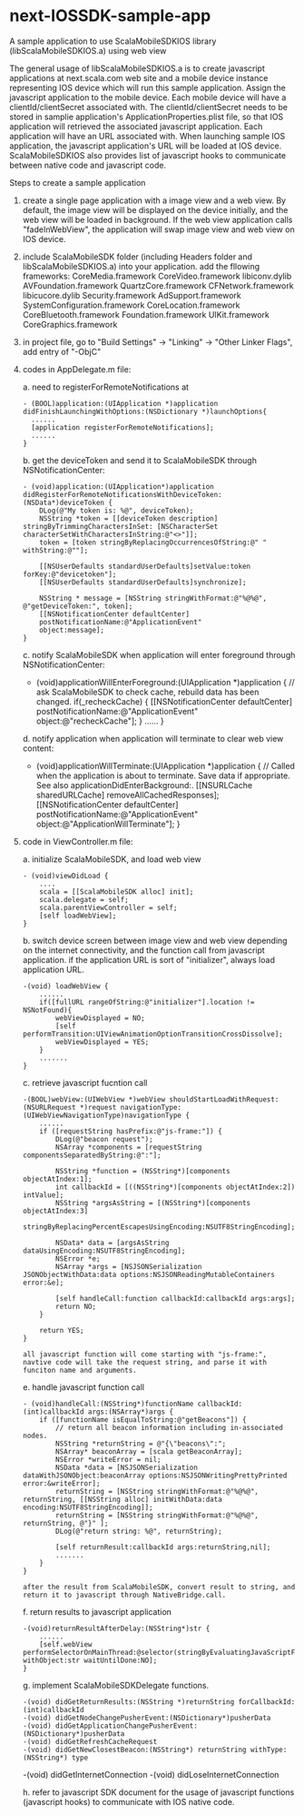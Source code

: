 # next-IOSSDK-sample-app
A sample application to use ScalaMobileSDKIOS library (libScalaMobileSDKIOS.a) using web view

The general usage of libScalaMobileSDKIOS.a is to create javascript applications at next.scala.com web site and a mobile device instance representing IOS device which will run this sample application. Assign the javascript application to the mobile device. Each mobile device will have a clientId/clientSecret associated with. The clientId/clientSecret needs to be stored in samplie application's ApplicationProperties.plist file, so that IOS application will retrieved the associated javascript application. Each application will have an URL associated with. When launching sample IOS application, the javascript application's URL will be loaded at IOS device. ScalaMobileSDKIOS also provides list of javascript hooks to communicate between native code and javascript code.

Steps to create a sample application

1.  create a single page application with a image view and a web view. By default, the image view will be displayed on the device initially, and the web view will be loaded in background. If the web view application calls "fadeInWebView", the application will swap image view and web view on IOS device.

2.  include ScalaMobileSDK folder (including Headers folder and libScalaMobileSDKIOS.a) into your application. add the fllowing frameworks:
	CoreMedia.framework
	CoreVideo.framework
	libiconv.dylib
	AVFoundation.framework
	QuartzCore.framework
	CFNetwork.framework
	libicucore.dylib
	Security.framework
	AdSupport.framework
	SystemConfiguration.framework
	CoreLocation.framework
	CoreBluetooth.framework
	Foundation.framework
	UIKit.framework
	CoreGraphics.framework

3.  in project file, go to "Build Settings" -> "Linking" -> "Other Linker Flags", add entry of "-ObjC"

4.  codes in AppDelegate.m file:

    a.  need to registerForRemoteNotifications at 
    
        - (BOOL)application:(UIApplication *)application didFinishLaunchingWithOptions:(NSDictionary *)launchOptions{
          ......
          [application registerForRemoteNotifications];
          ......
        }
    
    b.  get the deviceToken and send it to ScalaMobileSDK through NSNotificationCenter:
    
    	- (void)application:(UIApplication*)application didRegisterForRemoteNotificationsWithDeviceToken:(NSData*)deviceToken {
    	    DLog(@"My token is: %@", deviceToken);
    	    NSString *token = [[deviceToken description] stringByTrimmingCharactersInSet: [NSCharacterSet characterSetWithCharactersInString:@"<>"]];
    	    token = [token stringByReplacingOccurrencesOfString:@" " withString:@""];
    
    	    [[NSUserDefaults standardUserDefaults]setValue:token forKey:@"devicetoken"];
    	    [[NSUserDefaults standardUserDefaults]synchronize];
    
    	    NSString * message = [NSString stringWithFormat:@"%@%@", @"getDeviceToken:", token];
    	    [[NSNotificationCenter defaultCenter]
     		postNotificationName:@"ApplicationEvent"
     		object:message];
	    }
	    
    c.	notify ScalaMobileSDK when application will enter foreground through NSNotificationCenter:
    
	- (void)applicationWillEnterForeground:(UIApplication *)application {
    	    // ask ScalaMobileSDK to check cache, rebuild data has been changed.
    	    if(_recheckCache) {
        	[[NSNotificationCenter defaultCenter]
         	    postNotificationName:@"ApplicationEvent"
         	    object:@"recheckCache"];
    	    }
    		......
	}
		
    d.	notify application when application will terminate to clear web view content:
    
	- (void)applicationWillTerminate:(UIApplication *)application {
    	    // Called when the application is about to terminate. Save data if appropriate. See also applicationDidEnterBackground:.
   	    [[NSURLCache sharedURLCache] removeAllCachedResponses];
    	    [[NSNotificationCenter defaultCenter]
     		postNotificationName:@"ApplicationEvent"
     		object:@"ApplicationWillTerminate"];
	}

4.	code in ViewController.m file:

	a.	initialize ScalaMobileSDK, and load web view
	
		- (void)viewDidLoad {
			....
			scala = [[ScalaMobileSDK alloc] init];
    		scala.delegate = self;
    		scala.parentViewController = self;
    		[self loadWebView];
		}
		
	b.	switch device screen between image view and web view depending on the internet connectivity, and the function call from javascript application. if the application URL is sort of "initializer", always load application URL.

		-(void) loadWebView {
			......
			if([fullURL rangeOfString:@"initializer"].location != NSNotFound){
                webViewDisplayed = NO;
                [self performTransition:UIViewAnimationOptionTransitionCrossDissolve];
                webViewDisplayed = YES;
            }
			.......
		}
	
	c.	retrieve javascript fucntion call
	
		-(BOOL)webView:(UIWebView *)webView shouldStartLoadWithRequest:(NSURLRequest *)request navigationType:(UIWebViewNavigationType)navigationType {
    		......
    		if ([requestString hasPrefix:@"js-frame:"]) {
        		DLog(@"beacon request");
        		NSArray *components = [requestString componentsSeparatedByString:@":"];
        
        		NSString *function = (NSString*)[components objectAtIndex:1];
        		int callbackId = [((NSString*)[components objectAtIndex:2]) intValue];
        		NSString *argsAsString = [(NSString*)[components objectAtIndex:3]
                                  stringByReplacingPercentEscapesUsingEncoding:NSUTF8StringEncoding];
        
        		NSData* data = [argsAsString dataUsingEncoding:NSUTF8StringEncoding];
        		NSError *e;
        		NSArray *args = [NSJSONSerialization JSONObjectWithData:data options:NSJSONReadingMutableContainers error:&e];

        		[self handleCall:function callbackId:callbackId args:args];
        		return NO;
    		}
    
    		return YES;
		}
		
		all javascript function will come starting with "js-frame:", navtive code will take the request string, and parse it with funciton name and arguments.
		
	e.	handle javascript function call
	
		- (void)handleCall:(NSString*)functionName callbackId:(int)callbackId args:(NSArray*)args {
    		if ([functionName isEqualToString:@"getBeacons"]) {
    			// return all beacon information including in-associated nodes.
        		NSString *returnString = @"{\"beacons\":";
        		NSArray* beaconArray = [scala getBeaconArray];
        		NSError *writeError = nil;
        		NSData *data = [NSJSONSerialization dataWithJSONObject:beaconArray options:NSJSONWritingPrettyPrinted error:&writeError];
        		returnString = [NSString stringWithFormat:@"%@%@", returnString, [[NSString alloc] initWithData:data encoding:NSUTF8StringEncoding]];
        		returnString = [NSString stringWithFormat:@"%@%@", returnString, @"}" ];
        		DLog(@"return string: %@", returnString);
        
        		[self returnResult:callbackId args:returnString,nil];
    			.......
    		}
		}
		
		after the result from ScalaMobileSDK, convert result to string, and return it to javascript through NativeBridge.call.
		
	f.	return results to javascript application

		-(void)returnResultAfterDelay:(NSString*)str {
    		......
    	    [self.webView performSelectorOnMainThread:@selector(stringByEvaluatingJavaScriptFromString:) withObject:str waitUntilDone:NO];
		}	
    
    g.	implement ScalaMobileSDKDelegate functions.
    
    	-(void) didGetReturnResults:(NSString *)returnString forCallbackId:(int)callbackId 
    	-(void) didGetNodeChangePusherEvent:(NSDictionary*)pusherData
    	-(void) didGetApplicationChangePusherEvent:(NSDictionary*)pusherData
    	-(void) didGetRefreshCacheRequest
    	-(void) didGetNewClosestBeacon:(NSString*) returnString withType:(NSString*) type
	-(void) didGetInternetConnection
	-(void) didLoseInternetConnection
		
    
     h.	refer to javascript SDK document for the usage of javascript functions (javascript hooks) to communicate with IOS native code.
    			
    			
    			
    			
    			
    			
    			
    			
    			
    			
